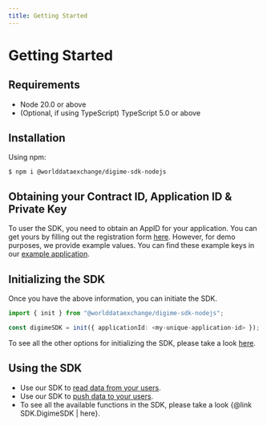```yaml
---
title: Getting Started
---
```


# Getting Started

## Requirements

- Node 20.0 or above
- (Optional, if using TypeScript) TypeScript 5.0 or above

## Installation

Using npm:

```shell
$ npm i @worlddataexchange/digime-sdk-nodejs
```

## Obtaining your Contract ID, Application ID & Private Key

To user the SDK, you need to obtain an AppID for your application. You can get yours by filling out the registration form [here](https://worlddataexchange.com/register). However, for demo purposes, we provide example values. You can find these example keys in our [example application](https://github.com/worlddataexchange/digime-sdk-nodejs-example).

## Initializing the SDK

Once you have the above information, you can initiate the SDK.

```typescript
import { init } from "@worlddataexchange/digime-sdk-nodejs";

const digimeSDK = init({ applicationId: <my-unique-application-id> });
```

To see all the other options for initializing the SDK, please take a look [here](../initializing-the-sdk.md).

## Using the SDK

- Use our SDK to [read data from your users](reading-data.md).
- Use our SDK to [push data to your users](pushing-data.md).
- To see all the available functions in the SDK, please take a look {@link SDK.DigimeSDK | here}.
